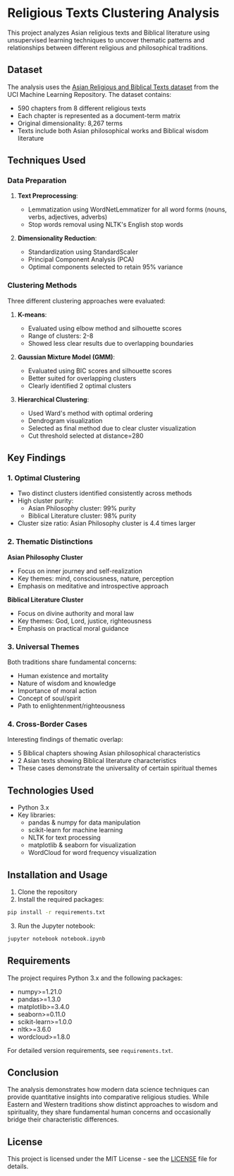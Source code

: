 # Religious Texts Clustering Analysis

This project analyzes Asian religious texts and Biblical literature using unsupervised learning techniques to uncover thematic patterns and relationships between different religious and philosophical traditions.

## Dataset

The analysis uses the [Asian Religious and Biblical Texts dataset](https://archive.ics.uci.edu/dataset/512/a+study+of+asian+religious+and+biblical+texts) from the UCI Machine Learning Repository. The dataset contains:

- 590 chapters from 8 different religious texts
- Each chapter is represented as a document-term matrix
- Original dimensionality: 8,267 terms
- Texts include both Asian philosophical works and Biblical wisdom literature

## Techniques Used

### Data Preparation
1. **Text Preprocessing**:
   - Lemmatization using WordNetLemmatizer for all word forms (nouns, verbs, adjectives, adverbs)
   - Stop words removal using NLTK's English stop words

2. **Dimensionality Reduction**:
   - Standardization using StandardScaler
   - Principal Component Analysis (PCA)
   - Optimal components selected to retain 95% variance

### Clustering Methods
Three different clustering approaches were evaluated:

1. **K-means**:
   - Evaluated using elbow method and silhouette scores
   - Range of clusters: 2-8
   - Showed less clear results due to overlapping boundaries

2. **Gaussian Mixture Model (GMM)**:
   - Evaluated using BIC scores and silhouette scores
   - Better suited for overlapping clusters
   - Clearly identified 2 optimal clusters

3. **Hierarchical Clustering**:
   - Used Ward's method with optimal ordering
   - Dendrogram visualization
   - Selected as final method due to clear cluster visualization
   - Cut threshold selected at distance=280

## Key Findings

### 1. Optimal Clustering
- Two distinct clusters identified consistently across methods
- High cluster purity:
  - Asian Philosophy cluster: 99% purity
  - Biblical Literature cluster: 98% purity
- Cluster size ratio: Asian Philosophy cluster is 4.4 times larger

### 2. Thematic Distinctions

**Asian Philosophy Cluster**
- Focus on inner journey and self-realization
- Key themes: mind, consciousness, nature, perception
- Emphasis on meditative and introspective approach

**Biblical Literature Cluster**
- Focus on divine authority and moral law
- Key themes: God, Lord, justice, righteousness
- Emphasis on practical moral guidance

### 3. Universal Themes
Both traditions share fundamental concerns:
- Human existence and mortality
- Nature of wisdom and knowledge
- Importance of moral action
- Concept of soul/spirit
- Path to enlightenment/righteousness

### 4. Cross-Border Cases
Interesting findings of thematic overlap:
- 5 Biblical chapters showing Asian philosophical characteristics
- 2 Asian texts showing Biblical literature characteristics
- These cases demonstrate the universality of certain spiritual themes

## Technologies Used
- Python 3.x
- Key libraries:
  - pandas & numpy for data manipulation
  - scikit-learn for machine learning
  - NLTK for text processing
  - matplotlib & seaborn for visualization
  - WordCloud for word frequency visualization

## Installation and Usage

1. Clone the repository
2. Install the required packages:
```bash
pip install -r requirements.txt
```
3. Run the Jupyter notebook:
```bash
jupyter notebook notebook.ipynb
```

## Requirements

The project requires Python 3.x and the following packages:
- numpy>=1.21.0
- pandas>=1.3.0
- matplotlib>=3.4.0
- seaborn>=0.11.0
- scikit-learn>=1.0.0
- nltk>=3.6.0
- wordcloud>=1.8.0

For detailed version requirements, see `requirements.txt`.

## Conclusion

The analysis demonstrates how modern data science techniques can provide quantitative insights into comparative religious studies. While Eastern and Western traditions show distinct approaches to wisdom and spirituality, they share fundamental human concerns and occasionally bridge their characteristic differences.

## License

This project is licensed under the MIT License - see the [LICENSE](LICENSE) file for details.
